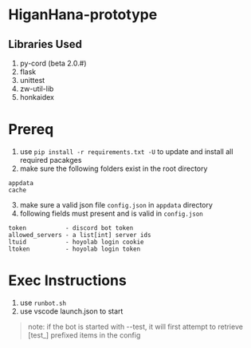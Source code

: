# HiganHana-prototype

## Libraries Used
1. py-cord (beta 2.0.#)
2. flask
3. unittest
4. zw-util-lib
5. honkaidex

# Prereq
1. use `pip install -r requirements.txt -U` to update and install all required pacakges
2. make sure the following folders exist in the root directory
```
appdata
cache
```
3. make sure a valid json file `config.json` in `appdata` directory
4. following fields must present and is valid in `config.json`
```
token           - discord bot token
allowed_servers - a list[int] server ids
ltuid           - hoyolab login cookie
ltoken          - hoyolab login token
```

# Exec Instructions
1. use `runbot.sh`
2. use vscode launch.json to start

> note: if the bot is started with --test, it will first attempt to retrieve [test_] prefixed items in the config
